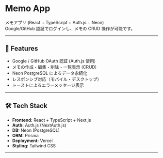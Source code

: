 # Memo App

メモアプリ (React + TypeScript + Auth.js + Neon)  
Google/GitHub 認証でログインし、メモの CRUD 操作が可能です。

---

## 🚀 Features

- Google / GitHub OAuth 認証 (Auth.js 使用)
- メモの作成・編集・削除・一覧表示 (CRUD)
- Neon PostgreSQL によるデータ永続化
- レスポンシブ対応（モバイル・デスクトップ）
- トーストによるエラーメッセージ表示

---

## 🛠️ Tech Stack

- **Frontend:** React + TypeScript + Next.js
- **Auth:** Auth.js (NextAuth.js)
- **DB:** Neon (PostgreSQL)
- **ORM:** Prisma
- **Deployment:** Vercel
- **Styling:** Tailwind CSS

---
